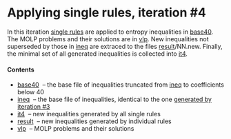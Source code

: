 Applying single rules, iteration \#4
====================================

In this iteration [single rules](../rules.txt) are applied to entropy 
inequalities in [base40](base40.txt). The MOLP problems and their
solutions are in [vlp](vlp). New inequalities not superseded by those in 
[ineq](ineq.txt) are extraced to the files [result](result)/NN.new.
Finally, the minimal set of all generated inequalities is collected into
[it4](it4.txt).

#### Contents

* [base40](base40.txt) &nbsp;&ndash; the base file of inequalities 
  truncated from [ineq](ineq.txt) to coefficients below 40
* [ineq](ineq.txt) &nbsp;&ndash; the base file of inequalities,
  identical to the one [generated by iteration #3](../../iter3/it3.txt)
* [it4](it4.txt) &nbsp;&ndash; new inequalities generated by all single rules
* [result](result) &nbsp;&ndash; new inequalities generated by individual rules
* [vlp](vlp) &nbsp;&ndash; MOLP problems and their solutions



